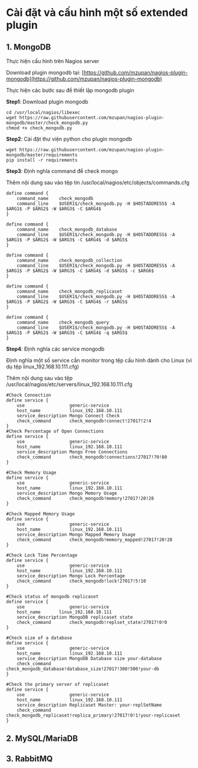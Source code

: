 # Cài đặt và cấu hình một số  extended plugin

## 1. MongoDB

Thực hiện cấu hình trên Nagios server

Download plugin mongodb tại: [https://github.com/mzupan/nagios-plugin-mongodb](https://github.com/mzupan/nagios-plugin-mongodb)

Thực hiện các bước sau để thiết lập mongodb plugin

**Step1**: Download plugin mongodb

```
cd /usr/local/nagios/libexec
wget https://raw.githubusercontent.com/mzupan/nagios-plugin-mongodb/master/check_mongodb.py
chmod +x check_mongodb.py
```

**Step2**: Cài đặt thư viện python cho plugin mongodb

```
wget https://raw.githubusercontent.com/mzupan/nagios-plugin-mongodb/master/requirements
pip install -r requirements
```

**Step3**: Định nghĩa command để check mongo

Thêm nội dung sau vào tệp tin /usr/local/nagios/etc/objects/commands.cfg

```
define command {
    command_name    check_mongodb
    command_line    $USER1$/check_mongodb.py -H $HOSTADDRESS$ -A $ARG1$ -P $ARG2$ -W $ARG3$ -C $ARG4$
}

define command {
    command_name    check_mongodb_database
    command_line    $USER1$/check_mongodb.py -H $HOSTADDRESS$ -A $ARG1$ -P $ARG2$ -W $ARG3$ -C $ARG4$ -d $ARG5$
}

define command {
    command_name    check_mongodb_collection
    command_line    $USER1$/check_mongodb.py -H $HOSTADDRESS$ -A $ARG1$ -P $ARG2$ -W $ARG3$ -C $ARG4$ -d $ARG5$ -c $ARG6$
}

define command {
    command_name    check_mongodb_replicaset
    command_line    $USER1$/check_mongodb.py -H $HOSTADDRESS$ -A $ARG1$ -P $ARG2$ -W $ARG3$ -C $ARG4$ -r $ARG5$
}

define command {
    command_name    check_mongodb_query
    command_line    $USER1$/check_mongodb.py -H $HOSTADDRESS$ -A $ARG1$ -P $ARG2$ -W $ARG3$ -C $ARG4$ -q $ARG5$
}
```

**Step4**: Định nghĩa các service mongodb

Định nghĩa một số service cần monitor trong tệp cấu hình dành cho Linux (ví dụ tệp linux_192.168.10.111.cfg)

Thêm nội dung sau vào tệp /usr/local/nagios/etc/servers/linux_192.168.10.111.cfg

```
#Check Connection
define service {
    use                 generic-service
    host_name  	        linux_192.168.10.111
    service_description Mongo Connect Check
    check_command       check_mongodb!connect!27017!2!4
}
#Check Percentage of Open Connections
define service {
    use                 generic-service
    host_name  	        linux_192.168.10.111
    service_description Mongo Free Connections
    check_command       check_mongodb!connections!27017!70!80
}

#Check Memory Usage
define service {
    use                 generic-service
    host_name	        linux_192.168.10.111
    service_description Mongo Memory Usage
    check_command       check_mongodb!memory!27017!20!28
}

#Check Mapped Memory Usage
define service {
    use                 generic-service
    host_name	        linux_192.168.10.111
    service_description Mongo Mapped Memory Usage
    check_command       check_mongodb!memory_mapped!27017!20!28
}

#Check Lock Time Percentage
define service {
    use                 generic-service
    host_name	        linux_192.168.10.111
    service_description Mongo Lock Percentage
    check_command       check_mongodb!lock!27017!5!10
}

#Check status of mongodb replicaset
define service {
    use                 generic-service
    host_name		linux_192.168.10.111
    service_description MongoDB replicaset state
    check_command       check_mongodb!replset_state!27017!0!0
}

#Check size of a database
define service {
    use                 generic-service
    host_name	        linux_192.168.10.111
    service_description MongoDB Database size your-database
    check_command       check_mongodb_database!database_size!27017!300!500!your-db
}

#Check the primary server of replicaset
define service {
    use                 generic-service
    host_name	        linux_192.168.10.111
    service_description Replicaset Master: your-replSetName
    check_command       check_mongodb_replicaset!replica_primary!27017!0!1!your-replicaset
}
```

## 2. MySQL/MariaDB


## 3. RabbitMQ

